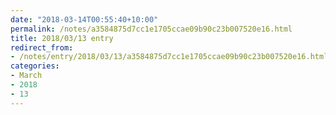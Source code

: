 ```yaml
---
date: "2018-03-14T00:55:40+10:00"
permalink: /notes/a3584875d7cc1e1705ccae09b90c23b007520e16.html
title: 2018/03/13 entry
redirect_from:
- /notes/entry/2018/03/13/a3584875d7cc1e1705ccae09b90c23b007520e16.html
categories:
- March
- 2018
- 13
---
```

